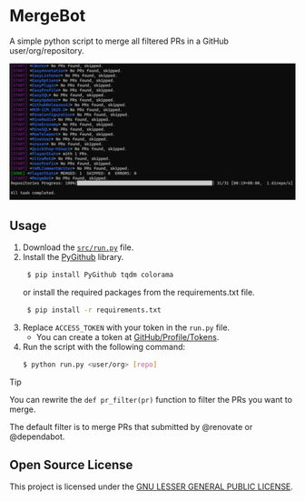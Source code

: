 # MergeBot

A simple python script to merge all filtered PRs in a GitHub user/org/repository.

![Example](doc/example.png)

## Usage

1. Download the [`src/run.py`](https://raw.githubusercontent.com/CarmJos/MergeBot/refs/heads/master/src/run.py) file.
2. Install the [PyGithub](https://github.com/PyGithub/PyGithub) library.    
   ```bash
    $ pip install PyGithub tqdm colorama
    ```
    or install the required packages from the requirements.txt file.
   ```bash
    $ pip install -r requirements.txt
    ```
3. Replace `ACCESS_TOKEN` with your token in the `run.py` file.
   - You can create a token at [GitHub/Profile/Tokens](https://github.com/settings/tokens).
4. Run the script with the following command:
    ```bash
    $ python run.py <user/org> [repo]
    ```
> [!TIP]
> You can rewrite the `def pr_filter(pr)` function to filter the PRs you want to merge.
> 
> The default filter is to merge PRs that submitted by @renovate or @dependabot.


## Open Source License

This project is licensed under the [GNU LESSER GENERAL PUBLIC LICENSE](https://www.gnu.org/licenses/lgpl-3.0.html).
